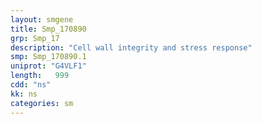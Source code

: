 ```yaml
---
layout: smgene
title: Smp_170890
grp: Smp_17
description: "Cell wall integrity and stress response"
smp: Smp_170890.1
uniprot: "G4VLF1"
length:   999
cdd: "ns"
kk: ns
categories: sm
---
```

